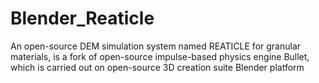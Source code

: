 # Blender_Reaticle
An open-source DEM simulation system named REATICLE for granular materials, is a fork of open-source impulse-based physics engine Bullet, which is carried out on open-source 3D creation suite Blender platform
